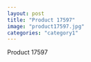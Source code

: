 ```yaml
---
layout: post
title: "Product 17597"
image: "product17597.jpg"
categories: "category1"
---
```

Product 17597
